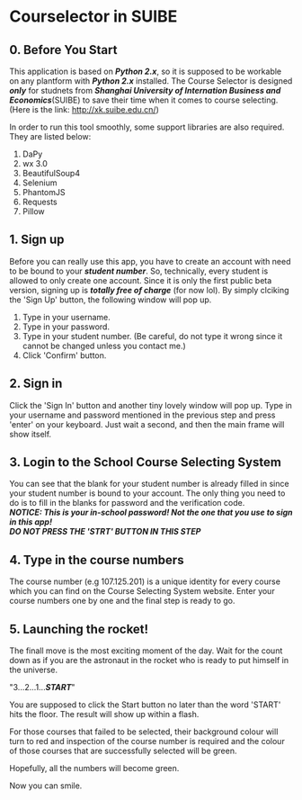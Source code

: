 # Courselector in SUIBE
## 0. Before You Start
This application is based on ___Python 2.x___, so it is supposed to be workable on any plantform with ___Python 2.x___ installed. The Course Selector is designed ___only___ for studnets from ___Shanghai University of Internation Business and Economics___(SUIBE) to save their time when it comes to course selecting.(Here is the link: http://xk.suibe.edu.cn/)  

In order to run this tool smoothly, some support libraries are also required. They are listed below:  
1. DaPy
2. wx 3.0
3. BeautifulSoup4
4. Selenium
5. PhantomJS
6. Requests
7. Pillow
## 1. Sign up
Before you can really use this app, you have to create an account with need to be bound to your ___student number___. So, technically, every student is allowed to only create one account. Since it is only the first public beta version, signing up is ___totally free of charge___ (for now lol). By simply clciking the 'Sign Up' button, the following window will pop up.
1. Type in your username.
2. Type in your password.
3. Type in your student number. (Be careful, do not type it wrong since it cannot be changed unless you contact me.)
4. Click 'Confirm' button.
## 2. Sign in
Click the 'Sign In' button and another tiny lovely window will pop up. Type in your username and password mentioned in the previous step and press 'enter' on your keyboard. Just wait a second, and then the main frame will show itself.
## 3. Login to the School Course Selecting System
You can see that the blank for your student number is already filled in since your student number is bound to your account. 
The only thing you need to do is to fill in the blanks for password and the verification code.  
***NOTICE: This is your in-school password! Not the one that you use to sign in this app!***   
___DO NOT PRESS THE 'STRT' BUTTON IN THIS STEP___
## 4. Type in the course numbers
The course number (e.g 107.125.201) is a unique identity for every course which you can find on the Course Selecting System website. Enter your course numbers one by one and the final step is ready to go.
## 5. Launching the rocket!
The finall move is the most exciting moment of the day. Wait for the count down as if you are the astronaut in the rocket who is ready to put himself in the universe.

"3...2...1...***START***"  

You are supposed to click the Start button no later than the word 'START' hits the floor. The result will show up within a flash.

For those courses that failed to be selected, their background colour will turn to red and inspection of the course number is required and the colour of those courses that are successfully selected will be green.

Hopefully, all the numbers will become green. 

Now you can smile.
